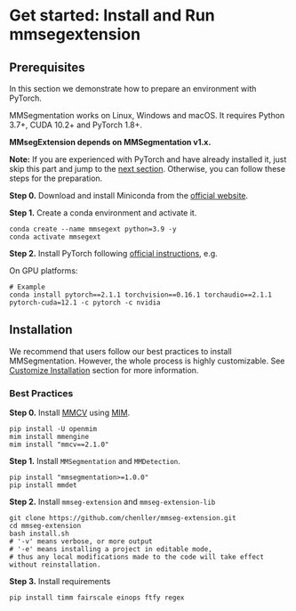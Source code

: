 
# Get started: Install and Run mmsegextension

## Prerequisites

In this section we demonstrate how to prepare an environment with PyTorch.

MMSegmentation works on Linux, Windows and macOS. It requires Python 3.7+, CUDA 10.2+ and PyTorch 1.8+.

**MMsegExtension depends on MMSegmentation v1.x.** 

**Note:**
If you are experienced with PyTorch and have already installed it, just skip this part and jump to the [next section](##installation). Otherwise, you can follow these steps for the preparation.

**Step 0.** Download and install Miniconda from the [official website](https://docs.conda.io/en/latest/miniconda.html).

**Step 1.** Create a conda environment and activate it.

```shell
conda create --name mmsegext python=3.9 -y
conda activate mmsegext
```

**Step 2.** Install PyTorch following [official instructions](https://pytorch.org/get-started/locally/), e.g.

On GPU platforms:

```shell
# Example
conda install pytorch==2.1.1 torchvision==0.16.1 torchaudio==2.1.1 pytorch-cuda=12.1 -c pytorch -c nvidia
```


## Installation

We recommend that users follow our best practices to install MMSegmentation. However, the whole process is highly customizable. See [Customize Installation](#customize-installation) section for more information.

### Best Practices

**Step 0.** Install [MMCV](https://github.com/open-mmlab/mmcv) using [MIM](https://github.com/open-mmlab/mim).

```shell
pip install -U openmim
mim install mmengine
mim install "mmcv==2.1.0"
```

**Step 1.** Install `MMSegmentation` and `MMDetection`.

```shell
pip install "mmsegmentation>=1.0.0"
pip install mmdet
```
**Step 2.** Install `mmseg-extension` and `mmseg-extension-lib`

```shell
git clone https://github.com/chenller/mmseg-extension.git
cd mmseg-extension
bash install.sh
# '-v' means verbose, or more output
# '-e' means installing a project in editable mode,
# thus any local modifications made to the code will take effect without reinstallation.
```
**Step 3.** Install requirements

```shell
pip install timm fairscale einops ftfy regex 
```